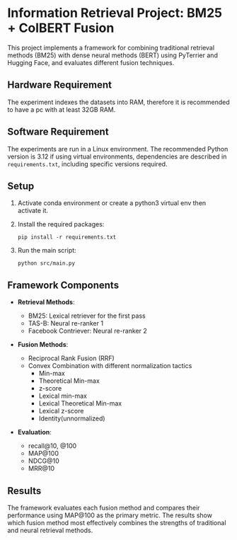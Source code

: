 # Information Retrieval Project: BM25 + ColBERT Fusion

This project implements a framework for combining traditional retrieval methods (BM25) with dense neural methods (BERT) using PyTerrier and Hugging Face, and evaluates different fusion techniques.

## Hardware Requirement
The experiment indexes the datasets into RAM, therefore it is recommended to have a pc with at least 32GB RAM. 

## Software Requirement
The experiments are run in a Linux environment. The recommended Python version is 3.12 if using virtual environments, dependencies are described in `requirements.txt`, including specific versions required.


## Setup

1. Activate conda environment or create a python3 virtual env then activate it.

2. Install the required packages:
   ```
   pip install -r requirements.txt
   ```

3. Run the main script:
   ```
   python src/main.py
   ```

## Framework Components

- **Retrieval Methods**:
  - BM25:  Lexical retriever for the first pass
  - TAS-B: Neural re-ranker 1
  - Facebook Contriever: Neural re-ranker 2
  
- **Fusion Methods**:
  - Reciprocal Rank Fusion (RRF)
  - Convex Combination with different normalization tactics
    - Min-max
    - Theoretical Min-max
    - z-score
    - Lexical min-max
    - Lexical Theoretical Min-max
    - Lexical z-score
    - Identity(unnormalized)
- **Evaluation**:
  - recall@10, @100
  - MAP@100
  - NDCG@10
  - MRR@10

## Results

The framework evaluates each fusion method and compares their performance using MAP@100 as the primary metric. The results show which fusion method most effectively combines the strengths of traditional and neural retrieval methods.